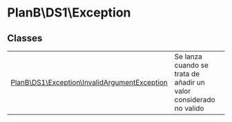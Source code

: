 
                                                                                                                                            
    
# PlanB\DS1\Exception



## Classes
| | |
| --- | --- |
| [PlanB\DS1\Exception\InvalidArgumentException](../../PlanB/DS1/Exception/InvalidArgumentException.md) | Se lanza cuando se trata de añadir un valor considerado no valido |






                                                                                                                                                                                                                                                                                                                                                                                                            
    
                                                                                                                                                                                                                                                                             
                